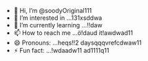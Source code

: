 - 👋 Hi, I’m @soodyOriginal111
- 👀 I’m interested in ...131xsddwa
- 🌱 I’m currently learning ...!!daw
- 📫 How to reach me ...ö!daud it!awdwad11
- 😄 Pronouns: ...heqs!!2 daysqqqvrefcdwaw11
- ⚡ Fun fact: ...!wdaadw11
ad1111q11
<!---ad1
soodyOriginal/soodyOriginal is a ✨ special ✨ repository because its `README.md` (thwsqs file) appears on your GitHub profile.
You can click the Preview link to take a look at your changes.
--->
